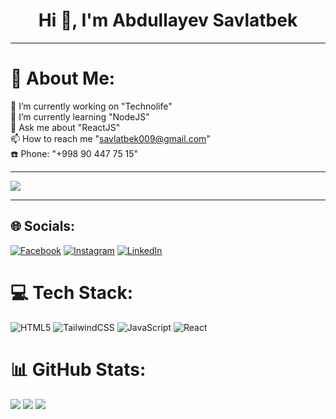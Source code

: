 <h1 align="center">Hi 👋, I'm Abdullayev Savlatbek</h1>

------------------------------

# 💫 About Me:
🔭 I’m currently working on "Technolife"<br>🌱 I’m currently learning "NodeJS"<br>💬 Ask me about "ReactJS"<br>📫 How to reach me "savlatbek009@gmail.com"<br>☎️ Phone: "+998 90 447 75 15"

------------------------------

[![](https://visitcount.itsvg.in/api?id=Savlatbek009&icon=0&color=0)](https://visitcount.itsvg.in)

------------------------------

## 🌐 Socials:
[![Facebook](https://img.shields.io/badge/Facebook-%231877F2.svg?logo=Facebook&logoColor=white)](https://facebook.com/https://www.facebook.com/savlatbekCoder) [![Instagram](https://img.shields.io/badge/Instagram-%23E4405F.svg?logo=Instagram&logoColor=white)](https://instagram.com/https://www.instagram.com/savlatbek_coder/) [![LinkedIn](https://img.shields.io/badge/LinkedIn-%230077B5.svg?logo=linkedin&logoColor=white)](https://linkedin.com/in/https://www.linkedin.com/in/savlatbek-abdullayev-875933252/) 

# 💻 Tech Stack:
![HTML5](https://img.shields.io/badge/html5-%23E34F26.svg?style=for-the-badge&logo=html5&logoColor=white) ![TailwindCSS](https://img.shields.io/badge/tailwindcss-%2338B2AC.svg?style=for-the-badge&logo=tailwind-css&logoColor=white) ![JavaScript](https://img.shields.io/badge/javascript-%23323330.svg?style=for-the-badge&logo=javascript&logoColor=%23F7DF1E) ![React](https://img.shields.io/badge/react-%2320232a.svg?style=for-the-badge&logo=react&logoColor=%2361DAFB)
# 📊 GitHub Stats:
![](https://github-readme-stats.vercel.app/api?username=Savlatbek009&theme=dark&hide_border=false&include_all_commits=true&count_private=true)
![](https://github-readme-streak-stats.herokuapp.com/?user=Savlatbek009&theme=dark&hide_border=false)
![](https://github-readme-stats.vercel.app/api/top-langs/?username=Savlatbek009&theme=dark&hide_border=false&include_all_commits=true&count_private=true&layout=compact)
